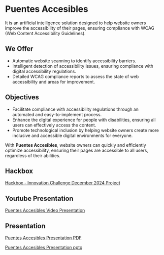 # Puentes Accesibles
It is an artificial intelligence solution designed to help website owners improve the accessibility of their pages, ensuring compliance with WCAG (Web Content Accessibility Guidelines).

## We Offer

- Automatic website scanning to identify accessibility barriers.
- Intelligent detection of accessibility issues, ensuring compliance with digital accessibility regulations.
- Detailed WCAG compliance reports to assess the state of web accessibility and areas for improvement.

## Objectives

- Facilitate compliance with accessibility regulations through an automated and easy-to-implement process.
- Enhance the digital experience for people with disabilities, ensuring all users can effectively access the content.
- Promote technological inclusion by helping website owners create more inclusive and accessible digital environments for everyone.

With **Puentes Accesibles**, website owners can quickly and efficiently optimize accessibility, ensuring their pages are accessible to all users, regardless of their abilities.

## Hackbox
[Hackbox - Innovation Challenge December 2024 Project](https://hackbox.microsoft.com/hackathons/Innovation-Challenge-December-2024/project/86460)

## Youtube Presentation
[Puentes Accesibles Video Presentation](https://youtu.be/lvwQtm9O-VU)

## Presentation
[Puentes Accesibles Presentation PDF](https://github.com/adalidcht/wcag-audit/blob/main/Puentes-Accesibles.pdf)


[Puentes Accesibles Presentation pptx](https://github.com/adalidcht/wcag-audit/blob/main/puentes-accesibles.pptx)

